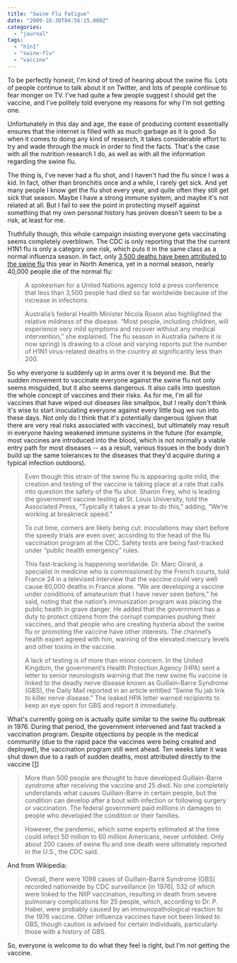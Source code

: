 ```yaml
---
title: "Swine Flu Fatigue"
date: "2009-10-30T04:56:15.000Z"
categories: 
  - "journal"
tags: 
  - "h1n1"
  - "swine-flu"
  - "vaccine"
---
```


To be perfectly honest, I'm kind of tired of hearing about the swine flu. Lots of people continue to talk about it on Twitter, and lots of people continue to fear monger on TV. I've had quite a few people suggest I should get the vaccine, and I've politely told everyone my reasons for why I'm not getting one.

Unfortunately in this day and age, the ease of producing content essentially ensures that the internet is filled with as much garbage as it is good. So when it comes to doing any kind of research, it takes considerable effort to try and wade through the muck in order to find the facts. That's the case with all the nutrition research I do, as well as with all the information regarding the swine flu.

The thing is, I've never had a flu shot, and I haven't had the flu since I was a kid. In fact, other than bronchitis once and a while, I rarely get sick. And yet many people I know get the flu shot every year, and quite often they still get sick that season. Maybe I have a strong immune system, and maybe it's not related at all. But I fail to see the point in protecting myself against something that my own personal history has proven doesn't seem to be a risk, at least for me.

Truthfully though, this whole campaign insisting everyone gets vaccinating seems completely overblown. The CDC is only reporting that the the current H1N1 flu is only a category one risk, which puts it in the same class as a normal influenza season. In fact, only [3,500 deaths have been attributed to the swine flu](http://www.thenewamerican.com/index.php/usnews/health-care/2079-swine-flu-the-risks-and-efficacy-of-vaccines) this year in North America, yet in a normal season, nearly 40,000 people die of the normal flu:

> A spokesman for a United Nations agency told a press conference that less than 3,500 people had died so far worldwide because of the increase in infections.
> 
> Australia’s federal Health Minister Nicola Roxon also highlighted the relative mildness of the disease. “Most people, including children, will experience very mild symptoms and recover without any medical intervention,” she explained. The flu season in Australia (where it is now spring) is drawing to a close and varying reports put the number of H1N1 virus-related deaths in the country at significantly less than 200.

So why everyone is suddenly up in arms over it is beyond me. But the sudden movement to vaccinate everyone against the swine flu not only seems misguided, but it also seems dangerous. It also calls into question the whole concept of vaccines and their risks. As for me, I'm all for vaccines that have wiped out diseases like smallpox, but I really don't think it's wise to start inoculating everyone against every little bug we run into these days. Not only do I think that it's potentially dangerous (given that there are very real risks associated with vaccines), but ultimately may result in everyone having weakened immune systems in the future (for example, most vaccines are introduced into the blood, which is not normally a viable entry path for most diseases -- as a result, various tissues in the body don't build up the same tolerances to the diseases that they'd acquire during a typical infection outdoors).

> Even though this strain of the swine flu is appearing quite mild, the creation and testing of the vaccine is taking place at a rate that calls into question the safety of the flu shot. Sharon Frey, who is leading the government vaccine testing at St. Louis University, told the Associated Press, “Typically it takes a year to do this,” adding, “We’re working at breakneck speed.”
> 
> To cut time, corners are likely being cut: inoculations may start before the speedy trials are even over, according to the head of the flu vaccination program at the CDC. Safety tests are being fast-tracked under “public health emergency” rules.
> 
> This fast-tracking is happening worldwide. Dr. Marc Girard, a specialist in medicine who is commissioned by the French courts, told France 24 in a televised interview that the vaccine could very well cause 60,000 deaths in France alone. “We are developing a vaccine under conditions of amateurism that I have never seen before,” he said, noting that the nation’s immunization program was placing the public health in grave danger. He added that the government has a duty to protect citizens from the corrupt companies pushing their vaccines, and that people who are creating hysteria about the swine flu or promoting the vaccine have other interests. The channel’s health expert agreed with him, warning of the elevated mercury levels and other toxins in the vaccine.
> 
> A lack of testing is of more than minor concern. In the United Kingdom, the government’s Health Protection Agency (HPA) sent a letter to senior neurologists warning that the new swine flu vaccine is linked to the deadly nerve disease known as Guillain-Barre Syndrome (GBS), the Daily Mail reported in an article entitled “Swine flu jab link to killer nerve disease.” The leaked HPA letter warned recipients to keep an eye open for GBS and report it immediately.

What's currently going on is actually quite similar to the swine flu outbreak in 1976. During that period, the government intervened and fast tracked a vaccination program. Despite objections by people in the medical community (due to the rapid pace the vaccines were being created and deployed), the vaccination program still went ahead. Ten weeks later it was shut down due to a rash of sudden deaths, most attributed directly to the vaccine \[[1](http://healthandsurvival.com/2009/04/26/swine-flu-vaccine-of-1976-more-harm-than-good/)\]

> More than 500 people are thought to have developed Guillain-Barre syndrome after receiving the vaccine and 25 died. No one completely understands what causes Guillain-Barre in certain people, but the condition can develop after a bout with infection or following surgery or vaccination. The federal government paid millions in damages to people who developed the condition or their families.
> 
> However, the pandemic, which some experts estimated at the time could infect 50 million to 60 million Americans, never unfolded. Only about 200 cases of swine flu and one death were ultimately reported in the U.S., the CDC said.

And from Wikipedia:

> Overall, there were 1098 cases of Guillain-Barré Syndrome (GBS) recorded nationwide by CDC surveillance \[in 1976\], 532 of which were linked to the NIIP vaccination, resulting in death from severe pulmonary complications for 25 people, which, according to Dr. P. Haber, were probably caused by an immunopathological reaction to the 1976 vaccine. Other influenza vaccines have not been linked to GBS, though caution is advised for certain individuals, particularly those with a history of GBS.

So, everyone is welcome to do what they feel is right, but I'm not getting the vaccine.
